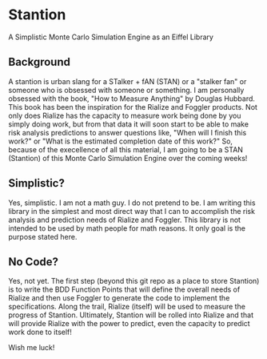 # Stantion
A Simplistic Monte Carlo Simulation Engine as an Eiffel Library

## Background
A stantion is urban slang for a STalker + fAN (STAN) or a "stalker fan" or someone who is obsessed with someone or something. I am personally obsessed with the book, "How to Measure Anything" by Douglas Hubbard. This book has been the inspiration for the Rialize and Foggler products. Not only does Rialize has the capacity to measure work being done by you simply doing work, but from that data it will soon start to be able to make risk analysis predictions to answer questions like, "When will I finish this work?" or "What is the estimated completion date of this work?" So, because of the execellence of all this material, I am going to be a STAN (Stantion) of this Monte Carlo Simulation Engine over the coming weeks!

## Simplistic?
Yes, simplistic. I am not a math guy. I do not pretend to be. I am writing this library in the simplest and most direct way that I can to accomplish the risk analysis and prediction needs of Rialize and Foggler. This library is not intended to be used by math people for math reasons. It only goal is the purpose stated here.

## No Code?
Yes, not yet. The first step (beyond this git repo as a place to store Stantion) is to write the BDD Function Points that will define the overall needs of Rialize and then use Foggler to generate the code to implement the specifications. Along the trail, Rialize (itself) will be used to measure the progress of Stantion. Ultimately, Stantion will be rolled into Rialize and that will provide Rialize with the power to predict, even the capacity to predict work done to itself!

Wish me luck!
